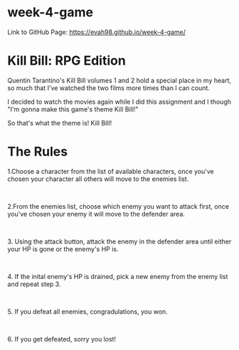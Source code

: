 # week-4-game

Link to GitHub Page: https://evah98.github.io/week-4-game/

<h1>Kill Bill: RPG Edition</h1>

Quentin Tarantino's Kill Bill volumes 1 and 2 hold a special place in my heart, so much that I've watched the two films more times than I can count.

I decided to watch the movies again while I did this assignment and I though "I'm gonna make this game's theme Kill Bill!"

So that's what the theme is! Kill Bill!

<h1>The Rules</h1>
<p>1.Choose a character from the list of available characters, once you've chosen your character all others will move to the enemies list.</p>
<br>
<p>2.From the enemies list, choose which enemy you want to attack first, once you've chosen your enemy it will move to the defender area.</p>
<br>
<p>3. Using the attack button, attack the enemy in the defender area until either your HP is gone or the enemy's HP is.</p>
<br>
<p>4. If the inital enemy's HP is drained, pick a new enemy from the enemy list and repeat step 3.</p>
<br>
<p>5. If you defeat all enemies, congradulations, you won.</p>
<br>
<p>6. If you get defeated, sorry you lost!</p>
<br>
